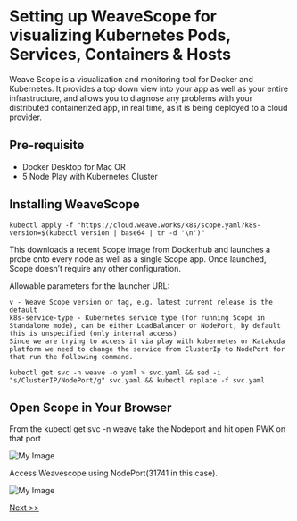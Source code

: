 # Setting up WeaveScope for visualizing Kubernetes Pods, Services, Containers & Hosts

Weave Scope is a visualization and monitoring tool for Docker and Kubernetes. It provides a top down view into your app as well as your entire infrastructure, and allows you to diagnose any problems with your distributed containerized app, in real time, as it is being deployed to a cloud provider.

## Pre-requisite

- Docker Desktop for Mac OR
- 5 Node Play with Kubernetes Cluster


## Installing WeaveScope

```
kubectl apply -f "https://cloud.weave.works/k8s/scope.yaml?k8s-version=$(kubectl version | base64 | tr -d '\n')"
```

This downloads a recent Scope image from Dockerhub and launches a probe onto every node as well as a single Scope app. 
Once launched, Scope doesn’t require any other configuration.

Allowable parameters for the launcher URL:

```
v - Weave Scope version or tag, e.g. latest current release is the default
k8s-service-type - Kubernetes service type (for running Scope in Standalone mode), can be either LoadBalancer or NodePort, by default this is unspecified (only internal access)
Since we are trying to access it via play with kubernetes or Katakoda platform we need to change the service from ClusterIp to NodePort for that run the following command.
```

```
kubectl get svc -n weave -o yaml > svc.yaml && sed -i "s/ClusterIP/NodePort/g" svc.yaml && kubectl replace -f svc.yaml
```

## Open Scope in Your Browser


From the kubectl get svc -n weave take the Nodeport and hit open PWK on that port 


![My Image](https://raw.githubusercontent.com/collabnix/dockerlabs/master/kubernetes/workshop/weave-service.png)


Access Weavescope using NodePort(31741 in this case).

![My Image](https://raw.githubusercontent.com/collabnix/dockerlabs/master/kubernetes/workshop/Weave-UI.png)

[Next >>](https://collabnix.github.io/kubelabs/gke-setup.html)

